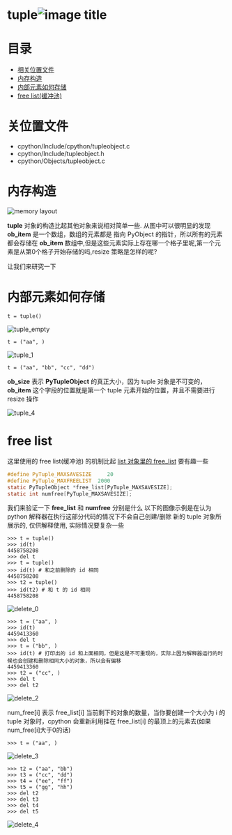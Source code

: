 # tuple![image title](http://www.zpoint.xyz:8080/count/tag.svg?url=github%2FCPython-Internals/tuple_cn)

# 目录

* [相关位置文件](#相关位置文件)
* [内存构造](#内存构造)
* [内部元素如何存储](#内部元素如何存储)
* [free list(缓冲池)](#free-list)

# 关位置文件
* cpython/Include/cpython/tupleobject.c
* cpython/Include/tupleobject.h
* cpython/Objects/tupleobject.c

# 内存构造

![memory layout](https://img-blog.csdnimg.cn/20190313121821367.png?x-oss-process=image/watermark,type_ZmFuZ3poZW5naGVpdGk,shadow_10,text_aHR0cHM6Ly9ibG9nLmNzZG4ubmV0L3FxXzMxNzIwMzI5,size_16,color_FFFFFF,t_70)

**tuple** 对象的构造比起其他对象来说相对简单一些. 从图中可以很明显的发现 **ob_item** 是一个数组，数组的元素都是 指向 PyObject 的指针，所以所有的元素都会存储在 **ob_item** 数组中,但是这些元素实际上存在哪一个格子里呢,第一个元素是从第0个格子开始存储的吗,resize 策略是怎样的呢?

让我们来研究一下

# 内部元素如何存储

```python3
t = tuple()

```

![tuple_empty](https://github.com/zpoint/CPython-Internals/blob/master/BasicObject/tuple/tuple_empty.png)

```python3
t = ("aa", )

```

![tuple_1](https://github.com/zpoint/CPython-Internals/blob/master/BasicObject/tuple/tuple_1.png)

```python3
t = ("aa", "bb", "cc", "dd")

```

**ob_size** 表示 **PyTupleObject** 的真正大小，因为 tuple 对象是不可变的，**ob_item** 这个字段的位置就是第一个 tuple 元素开始的位置，并且不需要进行 resize 操作

![tuple_4](https://github.com/zpoint/CPython-Internals/blob/master/BasicObject/tuple/tuple_4.png)

# free list

这里使用的 free list(缓冲池) 的机制比起 [list 对象里的 free_list](https://github.com/zpoint/CPython-Internals/blob/master/BasicObject/list/list_cn.md#delete-%E5%92%8C-free-list) 要有趣一些

```c
#define PyTuple_MAXSAVESIZE     20
#define PyTuple_MAXFREELIST  2000
static PyTupleObject *free_list[PyTuple_MAXSAVESIZE];
static int numfree[PyTuple_MAXSAVESIZE];

```

我们来验证一下 **free_list** 和 **numfree** 分别是什么
以下的图像示例是在认为 python 解释器在执行这部分代码的情况下不会自己创建/删除 新的 tuple 对象所展示的, 仅供解释使用, 实际情况要复杂一些

```python3
>>> t = tuple()
>>> id(t)
4458758208
>>> del t
>>> t = tuple()
>>> id(t) # 和之前删除的 id 相同
4458758208
>>> t2 = tuple()
>>> id(t2) # 和 t 的 id 相同
4458758208

```

![delete_0](https://github.com/zpoint/CPython-Internals/blob/master/BasicObject/tuple/delete_0.png)

```python3
>>> t = ("aa", )
>>> id(t)
4459413360
>>> del t
>>> t = ("bb", )
>>> id(t) # 打印出的 id 和上面相同，但是这是不可重现的，实际上因为解释器运行的时候也会创建和删除相同大小的对象，所以会有偏移
4459413360
>>> t2 = ("cc", )
>>> del t
>>> del t2

```

![delete_2](https://github.com/zpoint/CPython-Internals/blob/master/BasicObject/tuple/delete_2.png)

num_free[i] 表示 free_list[i] 当前剩下的对象的数量，当你要创建一个大小为 i 的 tuple 对象时，cpython 会重新利用挂在 free_list[i] 的最顶上的元素去(如果num_free[i]大于0的话)

```python3
>>> t = ("aa", )

```

![delete_3](https://github.com/zpoint/CPython-Internals/blob/master/BasicObject/tuple/delete_3.png)

```python3
>>> t2 = ("aa", "bb")
>>> t3 = ("cc", "dd")
>>> t4 = ("ee", "ff")
>>> t5 = ("gg", "hh")
>>> del t2
>>> del t3
>>> del t4
>>> del t5

```

![delete_4](https://github.com/zpoint/CPython-Internals/blob/master/BasicObject/tuple/delete_4.png)
